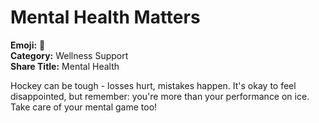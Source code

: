 # Mental Health Matters

**Emoji:** 💪  
**Category:** Wellness Support  
**Share Title:** Mental Health

Hockey can be tough - losses hurt, mistakes happen. It's okay to feel disappointed, but remember: you're more than your performance on ice. Take care of your mental game too!
